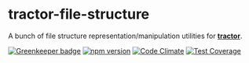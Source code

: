 # tractor-file-structure

A bunch of file structure representation/manipulation utilities for [**tractor**](https://github.com/TradeMe/tractor).

[![Greenkeeper badge](https://badges.greenkeeper.io/phenomnomnominal/tractor-file-structure.svg)](https://greenkeeper.io/)
[![npm version](https://img.shields.io/npm/v/tractor-file-structure.svg)](https://www.npmjs.com/package/tractor-file-structure)
[![Code Climate](https://codeclimate.com/github/phenomnomnominal/tractor-file-structure/badges/gpa.svg)](https://codeclimate.com/github/phenomnomnominal/tractor-file-structure)
[![Test Coverage](https://codeclimate.com/github/phenomnomnominal/tractor-file-structure/badges/coverage.svg)](https://codeclimate.com/github/phenomnomnominal/tractor-file-structure/coverage)
